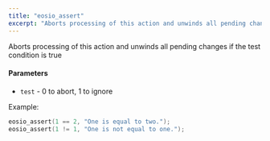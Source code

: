 ```yaml
---
title: "eosio_assert"
excerpt: "Aborts processing of this action and unwinds all pending changes."
---
```

Aborts processing of this action and unwinds all pending changes if the test condition is true 

#### Parameters
* `test` - 0 to abort, 1 to ignore

Example:

```cpp
eosio_assert(1 == 2, "One is equal to two.");
eosio_assert(1 != 1, "One is not equal to one.");
```